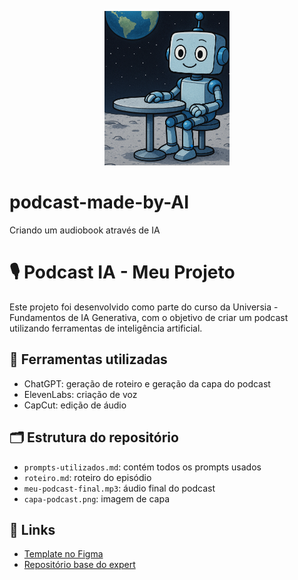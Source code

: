 <p align="center">
<img 
    src="robo-projeto-lua.png"
    width="200"
/>
</p>

# podcast-made-by-AI
Criando um audiobook através de IA

# 🎙️ Podcast IA - Meu Projeto

   Este projeto foi desenvolvido como parte do curso da Universia - Fundamentos de IA Generativa, com o objetivo de criar um podcast utilizando ferramentas de inteligência artificial.

   ## 🧠 Ferramentas utilizadas
   - ChatGPT: geração de roteiro e geração da capa do podcast
   - ElevenLabs: criação de voz
   - CapCut: edição de áudio

   ## 🗂️ Estrutura do repositório
   - `prompts-utilizados.md`: contém todos os prompts usados
   - `roteiro.md`: roteiro do episódio
   - `meu-podcast-final.mp3`: áudio final do podcast
   - `capa-podcast.png`: imagem de capa

   ## 🔗 Links
   - [Template no Figma](https://www.figma.com/)
   - [Repositório base do expert](https://github.com/felipeAguiarCode/prompts-for-podcast-generate-by-ia)

